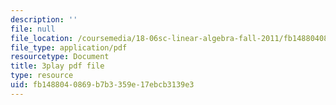 ```yaml
---
description: ''
file: null
file_location: /coursemedia/18-06sc-linear-algebra-fall-2011/fb1488040869b7b3359e17ebcb3139e3_QNpj-gOXW9M.pdf
file_type: application/pdf
resourcetype: Document
title: 3play pdf file
type: resource
uid: fb148804-0869-b7b3-359e-17ebcb3139e3
---
```

